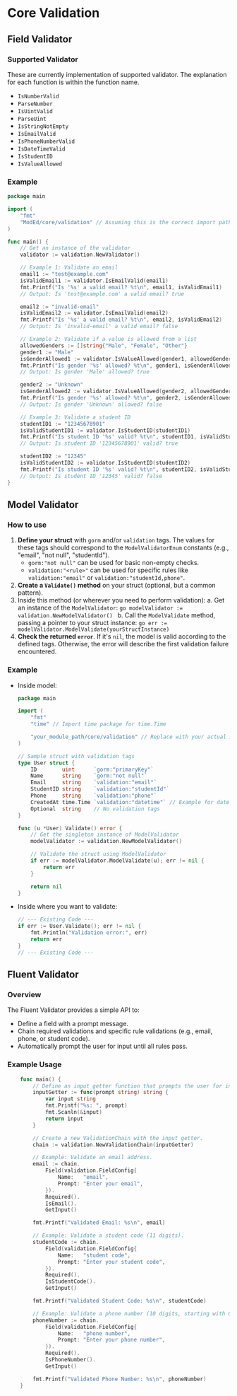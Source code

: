 # Core Validation

## Field Validator

### Supported Validator

These are currently implementation of supported validator. The explanation for each function is within the function name.

- `IsNumberValid`
- `ParseNumber`
- `IsUintValid`
- `ParseUint`
- `IsStringNotEmpty`
- `IsEmailValid`
- `IsPhoneNumberValid`
- `IsDateTimeValid`
- `IsStudentID`
- `IsValueAllowed`

### Example

```go
package main

import (
    "fmt"
    "ModEd/core/validation" // Assuming this is the correct import path
)

func main() {
    // Get an instance of the validator
    validator := validation.NewValidator()

    // Example 1: Validate an email
    email1 := "test@example.com"
    isValidEmail1 := validator.IsEmailValid(email1)
    fmt.Printf("Is '%s' a valid email? %t\n", email1, isValidEmail1) 
    // Output: Is 'test@example.com' a valid email? true

    email2 := "invalid-email"
    isValidEmail2 := validator.IsEmailValid(email2)
    fmt.Printf("Is '%s' a valid email? %t\n", email2, isValidEmail2) 
    // Output: Is 'invalid-email' a valid email? false

    // Example 2: Validate if a value is allowed from a list
    allowedGenders := []string{"Male", "Female", "Other"}
    gender1 := "Male"
    isGenderAllowed1 := validator.IsValueAllowed(gender1, allowedGenders)
    fmt.Printf("Is gender '%s' allowed? %t\n", gender1, isGenderAllowed1) 
    // Output: Is gender 'Male' allowed? true

    gender2 := "Unknown"
    isGenderAllowed2 := validator.IsValueAllowed(gender2, allowedGenders)
    fmt.Printf("Is gender '%s' allowed? %t\n", gender2, isGenderAllowed2) 
    // Output: Is gender 'Unknown' allowed? false

    // Example 3: Validate a student ID
    studentID1 := "12345678901"
    isValidStudentID1 := validator.IsStudentID(studentID1)
    fmt.Printf("Is student ID '%s' valid? %t\n", studentID1, isValidStudentID1) 
    // Output: Is student ID '12345678901' valid? true

    studentID2 := "12345"
    isValidStudentID2 := validator.IsStudentID(studentID2)
    fmt.Printf("Is student ID '%s' valid? %t\n", studentID2, isValidStudentID2) 
    // Output: Is student ID '12345' valid? false
}
```


## Model Validator

### How to use

1. **Define your struct** with `gorm` and/or `validation` tags. The values for these tags should correspond to the `ModelValidatorEnum` constants (e.g., "email", "not null", "studentId").
    * `gorm:"not null"` can be used for basic non-empty checks.
    * `validation:"<rule>"` can be used for specific rules like `validation:"email"` or `validation:"studentId,phone"`.
1. **Create a `Validate()` method** on your struct (optional, but a common pattern).
2. Inside this method (or wherever you need to perform validation):
    a.  Get an instance of the `ModelValidator`:
        ```go
        modelValidator := validation.NewModelValidator()
        ```
    b.  Call the `ModelValidate` method, passing a pointer to your struct instance:
        ```go
        err := modelValidator.ModelValidate(yourStructInstance)
        ```
3. **Check the returned `error`**. If it's `nil`, the model is valid according to the defined tags. Otherwise, the error will describe the first validation failure encountered.

### Example
- Inside model:
    ```go
    package main

    import (
        "fmt"
        "time" // Import time package for time.Time

        "your_module_path/core/validation" // Replace with your actual module path
    )

    // Sample struct with validation tags
    type User struct {
        ID        uint      `gorm:"primaryKey"`
        Name      string    `gorm:"not null"`
        Email     string    `validation:"email"`
        StudentID string    `validation:"studentId"`
        Phone     string    `validation:"phone"`
        CreatedAt time.Time `validation:"datetime"` // Example for datetime, ensure format matches
        Optional  string    // No validation tags
    }

    func (u *User) Validate() error {
        // Get the singleton instance of ModelValidator
        modelValidator := validation.NewModelValidator()

        // Validate the struct using ModelValidator
        if err := modelValidator.ModelValidate(u); err != nil {
            return err
        }

        return nil
    }
    ```

- Inside where you want to validate:
    ```go
    // --- Existing Code ---
    if err := User.Validate(); err != nil {
        fmt.Println("Validation error:", err)
        return err
    }
    // --- Existing Code ---

    ```

## Fluent Validator

### Overview

The Fluent Validator provides a simple API to:

- Define a field with a prompt message.
- Chain required validations and specific rule validations (e.g., email, phone, or student code).
- Automatically prompt the user for input until all rules pass.

### Example Usage

```go
    func main() {
        // Define an input getter function that prompts the user for input on the console.
        inputGetter := func(prompt string) string {
            var input string
            fmt.Printf("%s: ", prompt)
            fmt.Scanln(&input)
            return input
        }

        // Create a new ValidationChain with the input getter.
        chain := validation.NewValidationChain(inputGetter)

        // Example: Validate an email address.
        email := chain.
            Field(validation.FieldConfig{
                Name:   "email",
                Prompt: "Enter your email",
            }).
            Required().
            IsEmail().
            GetInput()

        fmt.Printf("Validated Email: %s\n", email)

        // Example: Validate a student code (11 digits).
        studentCode := chain.
            Field(validation.FieldConfig{
                Name:   "student code",
                Prompt: "Enter your student code",
            }).
            Required().
            IsStudentCode().
            GetInput()

        fmt.Printf("Validated Student Code: %s\n", studentCode)

        // Example: Validate a phone number (10 digits, starting with 0).
        phoneNumber := chain.
            Field(validation.FieldConfig{
                Name:   "phone number",
                Prompt: "Enter your phone number",
            }).
            Required().
            IsPhoneNumber().
            GetInput()

        fmt.Printf("Validated Phone Number: %s\n", phoneNumber)
    }
```
